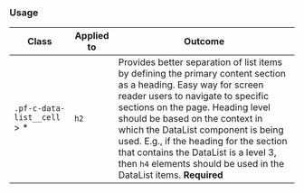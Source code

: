 ### Usage
| Class | Applied to | Outcome |
| ------ | -- | -- |
| `.pf-c-data-list__cell` > *    | `h2`  | Provides better separation of list items by defining the primary content section as a heading. Easy way for screen reader users to navigate to specific sections on the page. Heading level should be based on the context in which the DataList component is being used. E.g., if the heading for the section that contains the DataList is a level 3, then `h4` elements should be used in the DataList items. **Required** |
